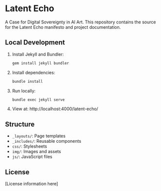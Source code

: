 # Latent Echo

A Case for Digital Sovereignty in AI Art. This repository contains the source for the Latent Echo manifesto and project documentation.

## Local Development

1. Install Jekyll and Bundler:
   ```bash
   gem install jekyll bundler
   ```

2. Install dependencies:
   ```bash
   bundle install
   ```

3. Run locally:
   ```bash
   bundle exec jekyll serve
   ```

4. View at: http://localhost:4000/latent-echo/

## Structure

- `_layouts/`: Page templates
- `_includes/`: Reusable components
- `css/`: Stylesheets
- `img/`: Images and assets
- `js/`: JavaScript files

## License

[License information here] 